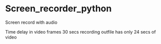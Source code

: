 # Screen_recorder_python
Screen record with audio

Time delay in video frames 30 secs recording outfile has only 24 secs of video
